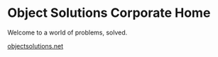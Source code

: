 # Object Solutions Corporate Home

Welcome to a world of problems, solved. 

[objectsolutions.net](https://objectsolutions.net/)
